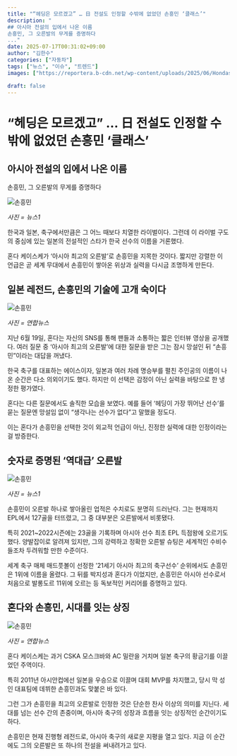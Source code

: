 ```yaml
---
title: "“헤딩은 모르겠고” … 日 전설도 인정할 수밖에 없었던 손흥민 ‘클래스’"
description: "
## 아시아 전설의 입에서 나온 이름
손흥민, 그 오른발의 무게를 증명하다
..."
date: 2025-07-17T00:31:02+09:00
author: "김한수"
categories: ["자동차"]
tags: ["뉴스", "이슈", "트렌드"]
images: ["https://reportera.b-cdn.net/wp-content/uploads/2025/06/Hondas-Son-Heung-min-References-1024x576.jpg"]

draft: false
---
```


# “헤딩은 모르겠고” … 日 전설도 인정할 수밖에 없었던 손흥민 ‘클래스’


## 아시아 전설의 입에서 나온 이름
손흥민, 그 오른발의 무게를 증명하다


![손흥민](https://reportera.b-cdn.net/wp-content/uploads/2025/06/Hondas-Son-Heung-min-References-1024x576.jpg)

*사진 = 뉴스1*

한국과 일본, 축구에서만큼은 그 어느 때보다 치열한 라이벌이다. 그런데 이 라이벌 구도의 중심에 있는 일본의 전설적인 스타가 한국 선수의 이름을 거론했다.

혼다 케이스케가 ‘아시아 최고의 오른발’로 손흥민을 지목한 것이다. 짧지만 강렬한 이 언급은 곧 세계 무대에서 손흥민이 쌓아온 위상과 실력을 다시금 조명하게 만든다.


## 일본 레전드, 손흥민의 기술에 고개 숙이다


![손흥민](https://reportera.b-cdn.net/wp-content/uploads/2025/06/혼다-2-1024x682.jpg)

*사진 = 연합뉴스*

지난 6월 19일, 혼다는 자신의 SNS를 통해 팬들과 소통하는 짧은 인터뷰 영상을 공개했다. 여러 질문 중 ‘아시아 최고의 오른발’에 대한 질문을 받은 그는 잠시 망설인 뒤 “손흥민”이라는 대답을 꺼냈다.

한국 축구를 대표하는 에이스이자, 일본과 여러 차례 명승부를 펼친 주인공의 이름이 나온 순간은 다소 의외이기도 했다. 하지만 이 선택은 감정이 아닌 실력을 바탕으로 한 냉정한 평가였다.

혼다는 다른 질문에서도 솔직한 모습을 보였다. 예를 들어 ‘헤딩이 가장 뛰어난 선수’를 묻는 질문엔 망설임 없이 “생각나는 선수가 없다”고 말했을 정도다.

이는 혼다가 손흥민을 선택한 것이 외교적 언급이 아닌, 진정한 실력에 대한 인정이라는 걸 방증한다.


## 숫자로 증명된 ‘역대급’ 오른발


![손흥민](https://reportera.b-cdn.net/wp-content/uploads/2025/06/손흥민-3-6-1024x672.jpg)

*사진 = 뉴스1*

손흥민이 오른발 하나로 쌓아올린 업적은 수치로도 분명히 드러난다. 그는 현재까지 EPL에서 127골을 터뜨렸고, 그 중 대부분은 오른발에서 비롯됐다.

특히 2021~2022시즌에는 23골을 기록하며 아시아 선수 최초 EPL 득점왕에 오르기도 했다. 양발잡이로 알려져 있지만, 그의 강력하고 정확한 오른발 슈팅은 세계적인 수비수들조차 두려워할 만한 수준이다.

세계 축구 매체 매드풋볼이 선정한 ’21세기 아시아 최고의 축구선수’ 순위에서도 손흥민은 1위에 이름을 올렸다. 그 뒤를 박지성과 혼다가 이었지만, 손흥민은 아시아 선수로서 처음으로 발롱도르 11위에 오르는 등 독보적인 커리어를 증명하고 있다.


## 혼다와 손흥민, 시대를 잇는 상징


![손흥민](https://reportera.b-cdn.net/wp-content/uploads/2025/06/혼다-4-1024x694.jpg)

*사진 = 연합뉴스*

혼다 케이스케는 과거 CSKA 모스크바와 AC 밀란을 거치며 일본 축구의 황금기를 이끌었던 주역이다.

특히 2011년 아시안컵에선 일본을 우승으로 이끌며 대회 MVP를 차지했고, 당시 막 성인 대표팀에 데뷔한 손흥민과도 맞붙은 바 있다.

그런 그가 손흥민을 최고의 오른발로 인정한 것은 단순한 찬사 이상의 의미를 지닌다. 세대를 넘는 선수 간의 존중이며, 아시아 축구의 성장과 흐름을 잇는 상징적인 순간이기도 하다.

손흥민은 현재 진행형 레전드로, 아시아 축구의 새로운 지평을 열고 있다. 지금 이 순간에도 그의 오른발은 또 하나의 전설을 써내려가고 있다.

